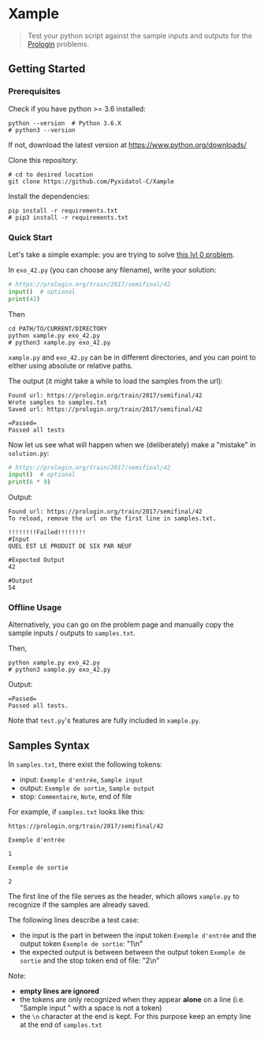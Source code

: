 # Xample

> Test your python script against the sample inputs and outputs for the [Prologin](https://prologin.org) problems.

## Getting Started
### Prerequisites
Check if you have python >= 3.6 installed:

    python --version  # Python 3.6.X
    # python3 --version

If not, download the latest version at https://www.python.org/downloads/

Clone this repository:

    # cd to desired location
    git clone https://github.com/Pyxidatol-C/Xample

Install the dependencies:

    pip install -r requirements.txt 
    # pip3 install -r requirements.txt

### Quick Start
Let's take a simple example: you are trying to solve [this lvl 0 problem](https://prologin.org/train/2017/semifinal/42). 

In `exo_42.py` (you can choose any filename), write your solution:

```python
# https://prologin.org/train/2017/semifinal/42
input()  # optional
print(42)
```

Then

    cd PATH/TO/CURRENT/DIRECTORY
    python xample.py exo_42.py
    # python3 xample.py exo_42.py

`xample.py` and `exo_42.py` can be in different directories, and you can point to either using absolute or relative paths.

The output (it might take a while to load the samples from the url):
    
    Found url: https://prologin.org/train/2017/semifinal/42
    Wrote samples to samples.txt
    Saved url: https://prologin.org/train/2017/semifinal/42

    =Passed=
    Passed all tests

Now let us see what will happen when we (deliberately) make a "mistake" in `solution.py`:

```python
# https://prologin.org/train/2017/semifinal/42
input()  # optional
print(6 * 9)
```
    
Output:

    Found url: https://prologin.org/train/2017/semifinal/42
    To reload, remove the url on the first line in samples.txt.
    
    !!!!!!!!Failed!!!!!!!!
    #Input
    QUEL EST LE PRODUIT DE SIX PAR NEUF
    
    #Expected Output
    42
    
    #Output
    54
 
### Offline Usage
Alternatively, you can go on the problem page and manually copy the sample inputs / outputs to `samples.txt`.

Then, 
 
    python xample.py exo_42.py
    # python3 xample.py exo_42.py

Output:
    
    =Passed=
    Passed all tests.
    
Note that `test.py`'s features are fully included in `xample.py`.

## Samples Syntax
In `samples.txt`, there exist the following tokens:
- input: `Exemple d'entrée`, `Sample input`
- output: `Exemple de sortie`, `Sample output`
- stop: `Commentaire`, `Note`, end of file

For example, if `samples.txt` looks like this:

    https://prologin.org/train/2017/semifinal/42

    Exemple d'entrée
    
    1
    
    Exemple de sortie
    
    2

The first line of the file serves as the header, which allows `xample.py` to recognize if the samples are already saved.

The following lines describe a test case:

- the input is the part in between the input token `Exemple d'entrée` and the output token `Exemple de sortie`: "1\n"
- the expected output is between between the output token `Exemple de sortie` and the stop token end of file: "2\n"

Note:
- **empty lines are ignored**
- the tokens are only recognized when they appear **alone** on a line (i.e. "Sample input " with a space is not a token)
- the `\n` character at the end is kept. For this purpose keep an empty line at the end of `samples.txt` 
